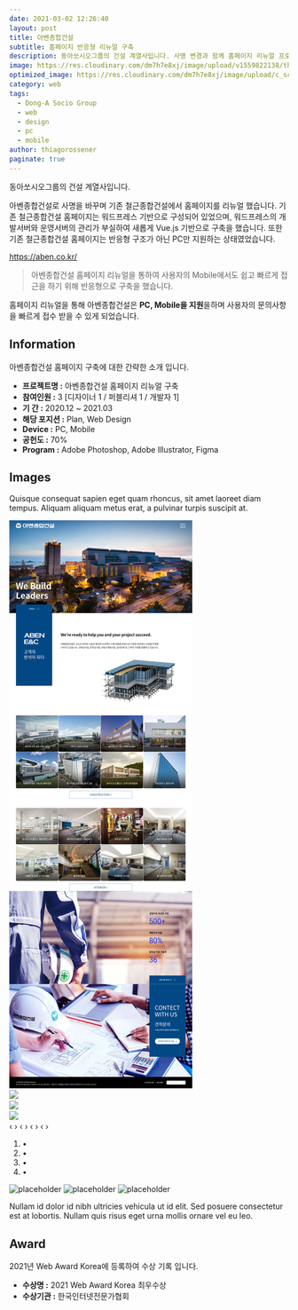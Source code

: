 ```yaml
---
date: 2021-03-02 12:26:40
layout: post
title: 아벤종합건설
subtitle: 홈페이지 반응형 리뉴얼 구축
description: 동아쏘시오그룹의 건설 계열사입니다. 사명 변경과 함께 홈페이지 리뉴얼 프로젝트를 진행했습니다.
image: https://res.cloudinary.com/dm7h7e8xj/image/upload/v1559822138/theme9_v273a9.jpg
optimized_image: https://res.cloudinary.com/dm7h7e8xj/image/upload/c_scale,w_380/v1559822138/theme9_v273a9.jpg
category: web
tags:
  - Dong-A Socio Group
  - web
  - design
  - pc
  - mobile
author: thiagorossener
paginate: true
---
```


<link rel="stylesheet" href="/assets/css/slide.css">



동아쏘시오그룹의 건설 계열사입니다.

아벤종합건설로 사명을 바꾸며 기존 철근종합건설에서 홈페이지를 리뉴얼 했습니다. 기존 철근종합건설 홈페이지는 워드프레스 기반으로 구성되어 있었으며, 워드프레스의 개발서버와 운영서버의 관리가 부실하여
새롭게 Vue.js 기반으로 구축을 했습니다. 또한 기존 철근종합건설 홈페이지는 반응형 구조가 아닌 PC만 지원하는 상태였었습니다.

<a href="https://aben.co.kr/" target="_blank">https://aben.co.kr/</a>


> 아벤종합건설 홈페이지 리뉴얼을 통하여 사용자의 Mobile에서도 쉽고 빠르게 접근을 하기 위해 반응형으로 구축을 했습니다.

홈페이지 리뉴얼을 통해 아벤종합건설은 **PC, Mobile을 지원**을하며 사용자의 문의사항을 빠르게 접수 받을 수 있게 되었습니다.


<!--page-->

## Information

아벤종합건설 홈페이지 구축에 대한 간략한 소개 입니다.

- **프로젝트명 :** 아벤종합건설 홈페이지 리뉴얼 구축
- **참여인원 :** 3 [디자이너 1 / 퍼블리셔 1 / 개발자 1]
- **기 간 :** 2020.12 ~ 2021.03 
- **해당 포지션 :** Plan, Web Design
- **Device :** PC, Mobile
- **공헌도 :** 70%
- **Program :** Adobe Photoshop, Adobe Illustrator, Figma


<!--page-->

## Images

Quisque consequat sapien eget quam rhoncus, sit amet laoreet diam tempus. Aliquam aliquam metus erat, a pulvinar turpis suscipit at.

<div class="slider">
  <div class="slider-inner">
    <input class="slider-open" type="radio" id="slider-1" name="slider" aria-hidden="true" hidden="" checked="checked">
    <div class="slider-item">
      <img src="/assets/img/slide/aben01.jpg">
    </div>
    <input class="slider-open" type="radio" id="slider-2" name="slider" aria-hidden="true" hidden="">
    <div class="slider-item">
      <img src="http://fakeimg.pl/2000x800/DA5930/fff/?text=Slider">
    </div>
    <input class="slider-open" type="radio" id="slider-3" name="slider" aria-hidden="true" hidden="">
    <div class="slider-item">
      <img src="http://fakeimg.pl/2000x800/F90/fff/?text=Without">
    </div>
    <input class="slider-open" type="radio" id="slider-4" name="slider" aria-hidden="true" hidden="">
    <div class="slider-item">
      <img src="http://fakeimg.pl/2000x800/F90/fff/?text=Javascript">
    </div>
    <label for="slider-3" class="slider-control prev control-1">‹</label>
    <label for="slider-2" class="slider-control next control-1">›</label>
    <label for="slider-1" class="slider-control prev control-2">‹</label>
    <label for="slider-3" class="slider-control next control-2">›</label>
    <label for="slider-2" class="slider-control prev control-3">‹</label>
    <label for="slider-4" class="slider-control next control-3">›</label>
    <label for="slider-3" class="slider-control prev control-4">‹</label>
    <label for="slider-1" class="slider-control next control-4">›</label>
    <ol class="slider-indicators">
      <li>
        <label for="slider-1" class="slider-bullet">•</label>
      </li>
      <li>
        <label for="slider-2" class="slider-bullet">•</label>
      </li>
      <li>
        <label for="slider-3" class="slider-bullet">•</label>
      </li>
      <li>
        <label for="slider-4" class="slider-bullet">•</label>
      </li>
    </ol>
  </div>
</div>


![placeholder](https://placehold.it/800x400 "Large example image")
![placeholder](https://placehold.it/400x200 "Medium example image")
![placeholder](https://placehold.it/200x200 "Small example image")



Nullam id dolor id nibh ultricies vehicula ut id elit. Sed posuere consectetur est at lobortis. Nullam quis risus eget urna mollis ornare vel eu leo.


<!--page-->

## Award

2021년 Web Award Korea에 등록하여 수상 기록 입니다.

- **수상명 :** 2021 Web Award Korea 최우수상
- **수상기관 :** 한국인터넷전문가협회

<!--page-->








